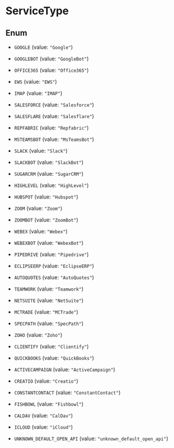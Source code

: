 

# ServiceType

## Enum


* `GOOGLE` (value: `"Google"`)

* `GOOGLEBOT` (value: `"GoogleBot"`)

* `OFFICE365` (value: `"Office365"`)

* `EWS` (value: `"EWS"`)

* `IMAP` (value: `"IMAP"`)

* `SALESFORCE` (value: `"Salesforce"`)

* `SALESFLARE` (value: `"Salesflare"`)

* `REPFABRIC` (value: `"Repfabric"`)

* `MSTEAMSBOT` (value: `"MsTeamsBot"`)

* `SLACK` (value: `"Slack"`)

* `SLACKBOT` (value: `"SlackBot"`)

* `SUGARCRM` (value: `"SugarCRM"`)

* `HIGHLEVEL` (value: `"HighLevel"`)

* `HUBSPOT` (value: `"Hubspot"`)

* `ZOOM` (value: `"Zoom"`)

* `ZOOMBOT` (value: `"ZoomBot"`)

* `WEBEX` (value: `"Webex"`)

* `WEBEXBOT` (value: `"WebexBot"`)

* `PIPEDRIVE` (value: `"Pipedrive"`)

* `ECLIPSEERP` (value: `"EclipseERP"`)

* `AUTOQUOTES` (value: `"AutoQuotes"`)

* `TEAMWORK` (value: `"Teamwork"`)

* `NETSUITE` (value: `"NetSuite"`)

* `MCTRADE` (value: `"MCTrade"`)

* `SPECPATH` (value: `"SpecPath"`)

* `ZOHO` (value: `"Zoho"`)

* `CLIENTIFY` (value: `"Clientify"`)

* `QUICKBOOKS` (value: `"QuickBooks"`)

* `ACTIVECAMPAIGN` (value: `"ActiveCampaign"`)

* `CREATIO` (value: `"Creatio"`)

* `CONSTANTCONTACT` (value: `"ConstantContact"`)

* `FISHBOWL` (value: `"Fishbowl"`)

* `CALDAV` (value: `"CalDav"`)

* `ICLOUD` (value: `"iCloud"`)

* `UNKNOWN_DEFAULT_OPEN_API` (value: `"unknown_default_open_api"`)



